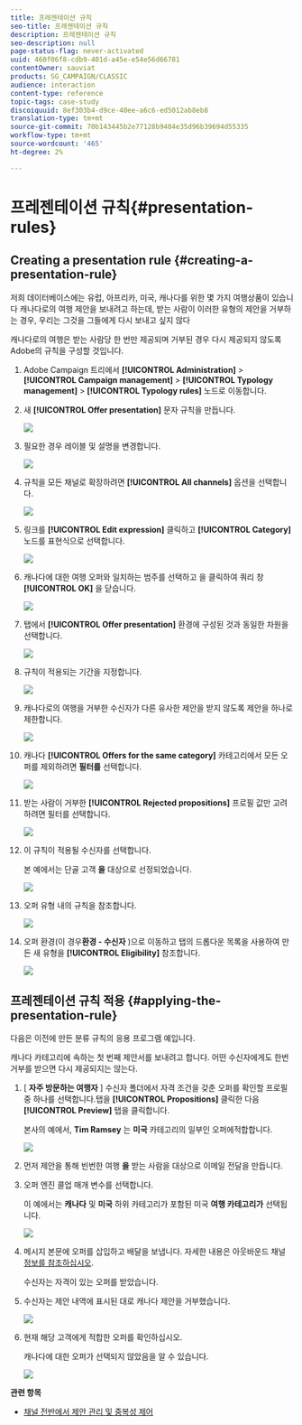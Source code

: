 ```yaml
---
title: 프레젠테이션 규칙
seo-title: 프레젠테이션 규칙
description: 프레젠테이션 규칙
seo-description: null
page-status-flag: never-activated
uuid: 460f06f8-cdb9-401d-a45e-e54e56d66781
contentOwner: sauviat
products: SG_CAMPAIGN/CLASSIC
audience: interaction
content-type: reference
topic-tags: case-study
discoiquuid: 8ef303b4-d9ce-40ee-a6c6-ed5012ab8eb8
translation-type: tm+mt
source-git-commit: 70b143445b2e77128b9404e35d96b39694d55335
workflow-type: tm+mt
source-wordcount: '465'
ht-degree: 2%

---
```



# 프레젠테이션 규칙{#presentation-rules}

## Creating a presentation rule {#creating-a-presentation-rule}

저희 데이터베이스에는 유럽, 아프리카, 미국, 캐나다를 위한 몇 가지 여행상품이 있습니다 캐나다로의 여행 제안을 보내려고 하는데, 받는 사람이 이러한 유형의 제안을 거부하는 경우, 우리는 그것을 그들에게 다시 보내고 싶지 않다

캐나다로의 여행은 받는 사람당 한 번만 제공되며 거부된 경우 다시 제공되지 않도록 Adobe의 규칙을 구성할 것입니다.

1. Adobe Campaign 트리에서 **[!UICONTROL Administration]** > **[!UICONTROL Campaign management]** > **[!UICONTROL Typology management]** > **[!UICONTROL Typology rules]** 노드로 이동합니다.
1. 새 **[!UICONTROL Offer presentation]** 문자 규칙을 만듭니다.

   ![](assets/offer_typology_example_001.png)

1. 필요한 경우 레이블 및 설명을 변경합니다.

   ![](assets/offer_typology_example_002.png)

1. 규칙을 모든 채널로 확장하려면 **[!UICONTROL All channels]** 옵션을 선택합니다.

   ![](assets/offer_typology_example_003.png)

1. 링크를 **[!UICONTROL Edit expression]** 클릭하고 **[!UICONTROL Category]** 노드를 표현식으로 선택합니다.

   ![](assets/offer_typology_example_004.png)

1. 캐나다에 대한 여행 오퍼와 일치하는 범주를 선택하고 을 클릭하여 쿼리 창 **[!UICONTROL OK]** 을 닫습니다.

   ![](assets/offer_typology_example_005.png)

1. 탭에서 **[!UICONTROL Offer presentation]** 환경에 구성된 것과 동일한 차원을 선택합니다.

   ![](assets/offer_typology_example_006.png)

1. 규칙이 적용되는 기간을 지정합니다.

   ![](assets/offer_typology_example_007.png)

1. 캐나다로의 여행을 거부한 수신자가 다른 유사한 제안을 받지 않도록 제안을 하나로 제한합니다.

   ![](assets/offer_typology_example_008.png)

1. 캐나다 **[!UICONTROL Offers for the same category]** 카테고리에서 모든 오퍼를 제외하려면 **필터를** 선택합니다.

   ![](assets/offer_typology_example_020.png)

1. 받는 사람이 거부한 **[!UICONTROL Rejected propositions]** 프로필 값만 고려하려면 필터를 선택합니다.

   ![](assets/offer_typology_example_021.png)

1. 이 규칙이 적용될 수신자를 선택합니다.

   본 예에서는 단골 고객 **을** 대상으로 선정되었습니다.

   ![](assets/offer_typology_example_009.png)

1. 오퍼 유형 내의 규칙을 참조합니다.

   ![](assets/offer_typology_example_013.png)

1. 오퍼 환경(이 경우&#x200B;**환경 - 수신자** )으로 이동하고 탭의 드롭다운 목록을 사용하여 만든 새 유형을 **[!UICONTROL Eligibility]** 참조합니다.

   ![](assets/offer_typology_example_014.png)

## 프레젠테이션 규칙 적용 {#applying-the-presentation-rule}

다음은 이전에 만든 분류 규칙의 응용 프로그램 예입니다.

캐나다 카테고리에 속하는 첫 번째 제안서를 보내려고 합니다. 어떤 수신자에게도 한번 거부를 받으면 다시 제공되지는 않는다.

1. [ **자주 방문하는 여행자** ] 수신자 폴더에서 자격 조건을 갖춘 오퍼를 확인할 프로필 중 하나를 선택합니다.탭을 **[!UICONTROL Propositions]** 클릭한 다음 **[!UICONTROL Preview]** 탭을 클릭합니다.

   본사의 예에서, **Tim Ramsey** 는 **미국** 카테고리의 일부인 오퍼에적합합니다.

   ![](assets/offer_typology_example_015.png)

1. 먼저 제안을 통해 빈번한 여행 **을** 받는 사람을 대상으로 이메일 전달을 만듭니다.
1. 오퍼 엔진 콜업 매개 변수를 선택합니다.

   이 예에서는 **캐나다** 및 **미국** 하위 카테고리가 포함된 미국 **여행 카테고리가** 선택됩니다.

   ![](assets/offer_typology_example_016.png)

1. 메시지 본문에 오퍼를 삽입하고 배달을 보냅니다. 자세한 내용은 아웃바운드 채널 [정보를 참조하십시오](../../interaction/using/about-outbound-channels.md).

   수신자는 자격이 있는 오퍼를 받았습니다.

1. 수신자는 제안 내역에 표시된 대로 캐나다 제안을 거부했습니다.

   ![](assets/offer_typology_example_018.png)

1. 현재 해당 고객에게 적합한 오퍼를 확인하십시오.

   캐나다에 대한 오퍼가 선택되지 않았음을 알 수 있습니다.

   ![](assets/offer_typology_example_019.png)

**관련 항목**

* [채널 전반에서 제안 관리 및 중복성 제어](https://helpx.adobe.com/campaign/kb/simplifying-campaign-management-acc.html#Manageoffersandcontrolredundancyacrosschannels)
